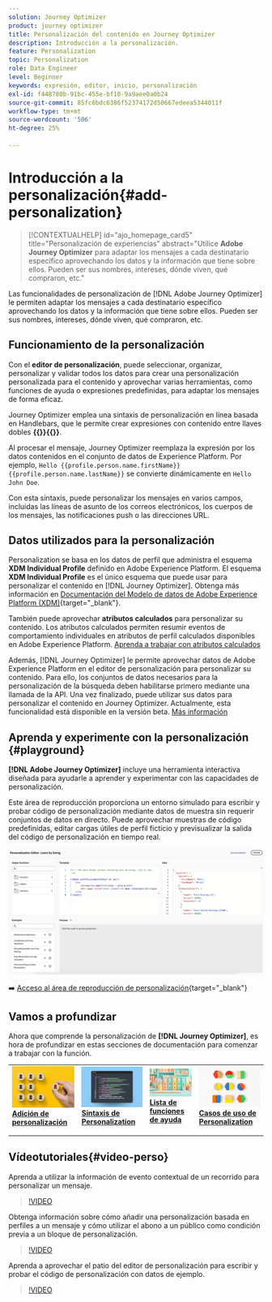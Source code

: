 ```yaml
---
solution: Journey Optimizer
product: journey optimizer
title: Personalización del contenido en Journey Optimizer
description: Introducción a la personalización.
feature: Personalization
topic: Personalization
role: Data Engineer
level: Beginner
keywords: expresión, editor, inicio, personalización
exl-id: f448780b-91bc-455e-bf10-9a9aee0a0b24
source-git-commit: 85fc6bdc6386f52374172d50667edeea5344011f
workflow-type: tm+mt
source-wordcount: '506'
ht-degree: 25%

---
```


# Introducción a la personalización{#add-personalization}

>[!CONTEXTUALHELP]
>id="ajo_homepage_card5"
>title="Personalización de experiencias"
>abstract="Utilice **Adobe Journey Optimizer** para adaptar los mensajes a cada destinatario específico aprovechando los datos y la información que tiene sobre ellos. Pueden ser sus nombres, intereses, dónde viven, qué compraron, etc."

Las funcionalidades de personalización de [!DNL Adobe Journey Optimizer] le permiten adaptar los mensajes a cada destinatario específico aprovechando los datos y la información que tiene sobre ellos. Pueden ser sus nombres, intereses, dónde viven, qué compraron, etc.

## Funcionamiento de la personalización

Con el **editor de personalización**, puede seleccionar, organizar, personalizar y validar todos los datos para crear una personalización personalizada para el contenido y aprovechar varias herramientas, como funciones de ayuda o expresiones predefinidas, para adaptar los mensajes de forma eficaz.

Journey Optimizer emplea una sintaxis de personalización en línea basada en Handlebars, que le permite crear expresiones con contenido entre llaves dobles **{{}}{{}}**.

Al procesar el mensaje, Journey Optimizer reemplaza la expresión por los datos contenidos en el conjunto de datos de Experience Platform. Por ejemplo, `Hello {{profile.person.name.firstName}} {{profile.person.name.lastName}}` se convierte dinámicamente en `Hello John Doe`.

Con esta sintaxis, puede personalizar los mensajes en varios campos, incluidas las líneas de asunto de los correos electrónicos, los cuerpos de los mensajes, las notificaciones push o las direcciones URL.

## Datos utilizados para la personalización

Personalization se basa en los datos de perfil que administra el esquema **XDM Individual Profile** definido en Adobe Experience Platform. El esquema **XDM Individual Profile** es el único esquema que puede usar para personalizar el contenido en [!DNL Journey Optimizer]. Obtenga más información en [Documentación del Modelo de datos de Adobe Experience Platform (XDM)](https://experienceleague.adobe.com/docs/experience-platform/xdm/home.html?lang=es){target="_blank"}.

También puede aprovechar **atributos calculados** para personalizar su contenido. Los atributos calculados permiten resumir eventos de comportamiento individuales en atributos de perfil calculados disponibles en Adobe Experience Platform. [Aprenda a trabajar con atributos calculados](../audience/computed-attributes.md)

Además, [!DNL Journey Optimizer] le permite aprovechar datos de Adobe Experience Platform en el editor de personalización para personalizar su contenido. Para ello, los conjuntos de datos necesarios para la personalización de la búsqueda deben habilitarse primero mediante una llamada de la API. Una vez finalizado, puede utilizar sus datos para personalizar el contenido en Journey Optimizer. Actualmente, esta funcionalidad está disponible en la versión beta. [Más información](../personalization/lookup-aep-data.md)

## Aprenda y experimente con la personalización {#playground}

**[!DNL Adobe Journey Optimizer]** incluye una herramienta interactiva diseñada para ayudarle a aprender y experimentar con las capacidades de personalización.

Este área de reproducción proporciona un entorno simulado para escribir y probar código de personalización mediante datos de muestra sin requerir conjuntos de datos en directo. Puede aprovechar muestras de código predefinidas, editar cargas útiles de perfil ficticio y previsualizar la salida del código de personalización en tiempo real.

![área de reproducción de personalización](assets/playground.png)

➡️ [Acceso al área de reproducción de personalización](https://experienceleague.adobe.com/en/apps/journey-optimizer/ajo-personalization){target="_blank"}

## Vamos a profundizar

Ahora que comprende la personalización de **[!DNL Journey Optimizer]**, es hora de profundizar en estas secciones de documentación para comenzar a trabajar con la función.

<table style="table-layout:fixed"><tr style="border: 0;">
<td>
<a href="personalization-build-expressions.md">
<img alt="añadir personalización" src="assets/do-not-localize/add.png">
</a>
<div>
<a href="personalization-build-expressions.md"><strong>Adición de personalización</strong></a>
</div>
<p>
</td>
<td>
<a href="../personalization/personalization-syntax.md">
<img alt="Posible cliente" src="assets/do-not-localize/syntax.png">
</a>
<div><a href="../personalization/personalization-syntax.md"><strong>Sintaxis de Personalization</strong>
</div>
<p>
</td>
<td>
<a href="../personalization/functions/functions.md">
<img alt="Poco frecuente" src="assets/do-not-localize/functions.png">
</a>
<div>
<a href="../personalization/functions/functions.md"><strong>Lista de funciones de ayuda</strong></a>
</div>
<p></td>
<td>
<a href="../personalization/personalization-use-case.md">
<img alt="Poco frecuente" src="assets/do-not-localize/uc.png">
</a>
<div>
<a href="../personalization/personalization-use-case.md"><strong>Casos de uso de Personalization</strong></a>
</div>
<p></td>
</tr></table>

## Vídeotutoriales{#video-perso}

Aprenda a utilizar la información de evento contextual de un recorrido para personalizar un mensaje.

>[!VIDEO](https://video.tv.adobe.com/v/334165?quality=12)

Obtenga información sobre cómo añadir una personalización basada en perfiles a un mensaje y cómo utilizar el abono a un público como condición previa a un bloque de personalización.

>[!VIDEO](https://video.tv.adobe.com/v/334078?quality=12)

Aprenda a aprovechar el patio del editor de personalización para escribir y probar el código de personalización con datos de ejemplo.

>[!VIDEO](https://video.tv.adobe.com/v/3457868?quality=12)
